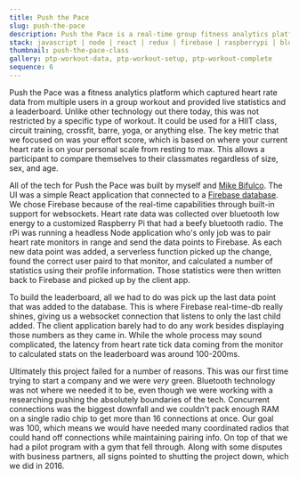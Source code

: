 ```yaml
---
title: Push the Pace
slug: push-the-pace
description: Push the Pace is a real-time group fitness analytics platform with in-class leaderboard.
stack: javascript | node | react | redux | firebase | raspberrypi | bluetooth
thumbnail: push-the-pace-class
gallery: ptp-workout-data, ptp-workout-setup, ptp-workout-complete
sequence: 6
---
```


Push the Pace was a fitness analytics platform which captured heart rate data from multiple users in a group workout and provided live statistics and a leaderboard. Unlike other technology out there today, this was not restricted by a specific type of workout. It could be used for a HIIT class, circuit training, crossfit, barre, yoga, or anything else. The key metric that we focused on was your effort score, which is based on where your current heart rate is on your personal scale from resting to max. This allows a participant to compare themselves to their classmates regardless of size, sex, and age.

All of the tech for Push the Pace was built by myself and [Mike Bifulco](https://mikebifulco.com). The UI was a simple React application that connected to a [Firebase database](https://firebase.google.com/). We chose Firebase because of the real-time capabilities through built-in support for websockets. Heart rate data was collected over bluetooth low energy to a customized Raspberry Pi that had a beefy bluetooth radio. The rPi was running a headless Node application who's only job was to pair heart rate monitors in range and send the data points to Firebase. As each new data point was added, a serverless function picked up the change, found the correct user paird to that monitor, and calculated a number of statistics using their profile information. Those statistics were then written back to Firebase and picked up by the client app.

To build the leaderboard, all we had to do was pick up the last data point that was added to the database. This is where Firebase real-time-db really shines, giving us a websocket connection that listens to only the last child added. The client application barely had to do any work besides displaying those numbers as they came in. While the whole process may sound complicated, the latency from heart rate tick data coming from the monitor to calculated stats on the leaderboard was around 100-200ms.

Ultimately this project failed for a number of reasons. This was our first time trying to start a company and we were _very_ green. Bluetooth technology was not where we needed it to be, even though we were working with a researching pushing the absolutely boundaries of the tech. Concurrent connections was the biggest downfall and we couldn't pack enough RAM on a single radio chip to get more than 16 connections at once. Our goal was 100, which means we would have needed many coordinated radios that could hand off connections while maintaining pairing info. On top of that we had a pilot program with a gym that fell through. Along with some disputes with business partners, all signs pointed to shutting the project down, which we did in 2016.
